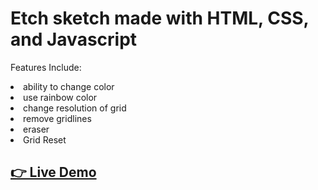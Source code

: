 # Etch sketch made with HTML, CSS, and Javascript
Features Include:
<li>ability to change color</li>
<li>use rainbow color</li>
<li>change resolution of grid</li>
<li>remove gridlines</li>
<li>eraser </li>
<li>Grid Reset </li>


<h2><a href=" https://steven123ho.github.io/etchGame/">👉 Live Demo </a></h2>
